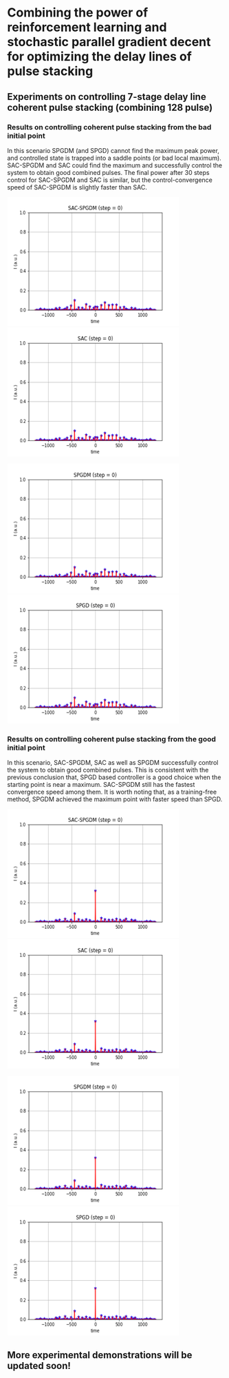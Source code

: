 # Combining the power of reinforcement learning and stochastic parallel gradient decent for optimizing the delay lines of pulse stacking

## Experiments on controlling 7-stage delay line coherent pulse stacking (combining 128 pulse)

### Results on controlling coherent pulse stacking from the bad initial point 

In this scenario SPGDM (and SPGD) cannot find the maximum peak power, and controlled state is trapped into a saddle points (or bad local maximum). SAC-SPGDM and SAC could find the maximum and successfully control the system to obtain good combined pulses. The final power after 30 steps control for SAC-SPGDM and SAC is similar, but the control-convergence speed of SAC-SPGDM is slightly faster than SAC. 

<img src="SAC-SPGDM_BadInit.gif" width="400" height="300" alt="SAC-SPGDM from bad initial point"/><img src="SAC_BadInit.gif" width="400" height="300" alt="SAC from bad initial point"/>

<img src="SPGDM_BadInit.gif" width="400" height="300" alt="SPGDM from bad initial point"/><img src="SPGD_BadInit.gif" width="400" height="300" alt="SPGD from bad initial point"/>

### Results on controlling coherent pulse stacking from the good initial point 

In this scenario, SAC-SPGDM, SAC as well as SPGDM successfully control the system to obtain good combined pulses. This is consistent with the previous conclusion that, SPGD based controller is a good choice when the starting point is near a maximum. SAC-SPGDM still has the fastest convergence speed among them. It is worth noting that, as a training-free method, SPGDM achieved the maximum point with faster speed than SPGD.  

<img src="SAC-SPGDM_GoodInit.gif" width="400" height="300" alt="SAC-SPGDM from good initial point"/><img src="SAC_GoodInit.gif" width="400" height="300" alt="SAC from good initial point"/>

<img src="SPGDM_GoodInit.gif" width="400" height="300" alt="SPGDM from good initial point"/><img src="SPGD_GoodInit.gif" width="400" height="300" alt="SPGD from good initial point"/>

## More experimental demonstrations  will be updated soon!
